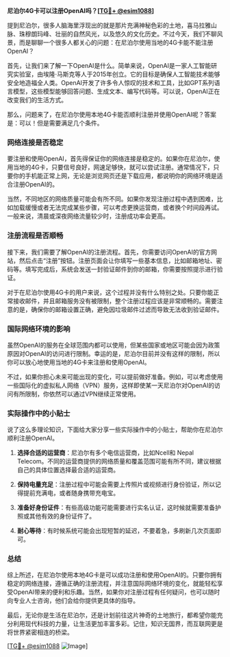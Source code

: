 **尼泊尔4G卡可以注册OpenAI吗？[[TG💪+ @esim1088](https://t.me/s/esim1088)]**

提到尼泊尔，很多人脑海里浮现出的就是那片充满神秘色彩的土地，喜马拉雅山脉、珠穆朗玛峰、壮丽的自然风光，以及悠久的文化历史。不过今天，我们不聊风景，而是聊聊一个很多人都关心的问题：在尼泊尔使用当地的4G卡能不能注册OpenAI？

首先，让我们来了解一下OpenAI是什么。简单来说，OpenAI是一家人工智能研究实验室，由埃隆·马斯克等人于2015年创立。它的目标是确保人工智能技术能够安全地造福全人类。OpenAI开发了许多令人惊叹的技术和工具，比如GPT系列语言模型，这些模型能够回答问题、生成文本、编写代码等。可以说，OpenAI正在改变我们的生活方式。

那么，问题来了，在尼泊尔使用本地4G卡能否顺利注册并使用OpenAI呢？答案是：可以！但是需要满足几个条件。

### 网络连接是否稳定

要注册和使用OpenAI，首先得保证你的网络连接是稳定的。如果你在尼泊尔，使用当地的4G卡，只要信号良好，网速足够快，就可以尝试注册。通常情况下，只要你的手机能正常上网，无论是浏览网页还是下载应用，都说明你的网络环境是适合注册OpenAI的。

当然，不同地区的网络质量可能会有所不同。如果你发现注册过程中遇到困难，比如加载缓慢或者无法完成某些步骤，可以考虑更换运营商，或者换个时间段再试。一般来说，清晨或深夜网络流量较少时，注册成功率会更高。

### 注册流程是否顺畅

接下来，我们需要了解OpenAI的注册流程。首先，你需要访问OpenAI的官方网站，然后点击“注册”按钮。注册页面会让你填写一些基本信息，比如邮箱地址、密码等。填写完成后，系统会发送一封验证邮件到你的邮箱，你需要按照提示进行验证。

对于在尼泊尔使用4G卡的用户来说，这个过程并没有什么特别之处。只要你能正常接收邮件，并且邮箱服务没有被限制，整个注册过程应该是非常顺畅的。需要注意的是，确保你的邮箱设置正确，避免因垃圾邮件过滤而导致无法收到验证邮件。

### 国际网络环境的影响

虽然OpenAI的服务在全球范围内都可以使用，但某些国家或地区可能会因为政策原因对OpenAI的访问进行限制。幸运的是，尼泊尔目前并没有这样的限制，所以你可以放心地使用当地的4G卡来注册和使用OpenAI。

不过，如果你担心未来可能出现的变化，可以提前做好准备。例如，可以考虑使用一些国际化的虚拟私人网络（VPN）服务，这样即使某一天尼泊尔对OpenAI的访问有所限制，你依然可以通过VPN继续正常使用。

### 实际操作中的小贴士

说了这么多理论知识，下面给大家分享一些实际操作中的小贴士，帮助你在尼泊尔顺利注册OpenAI。

1. **选择合适的运营商**：尼泊尔有多个电信运营商，比如Ncell和 Nepal Telecom。不同的运营商提供的网络质量和覆盖范围可能有所不同，建议根据自己的具体位置选择最合适的运营商。

2. **保持电量充足**：注册过程中可能会需要上传照片或视频进行身份验证，所以记得提前充满电，或者随身携带充电宝。

3. **准备好身份证件**：有些高级功能可能需要进行实名认证，这时候就需要准备护照或其他有效的身份证件了。

4. **耐心等待**：有时候系统可能会出现短暂的延迟，不要着急，多刷新几次页面即可。

### 总结

综上所述，在尼泊尔使用本地4G卡是可以成功注册和使用OpenAI的。只要你拥有稳定的网络连接，遵循正确的注册流程，并注意国际网络环境的变化，就能轻松享受OpenAI带来的便利和乐趣。当然，如果你对注册过程有任何疑问，也可以随时向专业人士咨询，他们会给你提供更具体的指导。

最后，无论你是生活在尼泊尔，还是计划前往这片神奇的土地旅行，都希望你能充分利用现代科技的力量，让生活更加丰富多彩。记住，知识无国界，而互联网更是将世界紧密相连的桥梁。

[[TG💪+ @esim1088](https://t.me/s/esim1088) ![Image](https://i.postimg.cc/4NQfJmqS/Snipaste-2025-05-13-00-14-12.png)]